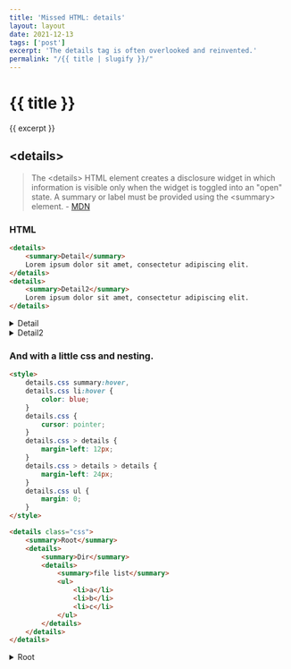 ```yaml
---
title: 'Missed HTML: details'
layout: layout
date: 2021-12-13
tags: ['post']
excerpt: 'The details tag is often overlooked and reinvented.'
permalink: "/{{ title | slugify }}/"
---
```


<hgroup>
	<h1>{{ title }}</h1>
	<p>{{ excerpt }}</p>
</hgroup>

## &lt;details&gt;

> The &lt;details&gt; HTML element creates a disclosure widget in which information is visible only when the widget is toggled into an "open" state. A summary or label must be provided using the &lt;summary&gt; element. - [MDN](https://developer.mozilla.org/en-US/docs/Web/HTML/Element/details)

### HTML

```html
<details>
    <summary>Detail</summary>
    Lorem ipsum dolor sit amet, consectetur adipiscing elit.
</details>
<details>
    <summary>Detail2</summary>
    Lorem ipsum dolor sit amet, consectetur adipiscing elit.
</details>
```

<div class="ui segment">
<details>
    <summary>Detail</summary>
    Lorem ipsum dolor sit amet, consectetur adipiscing elit.
</details>
<details>
    <summary>Detail2</summary>
    Lorem ipsum dolor sit amet, consectetur adipiscing elit.
</details>
</div>

### And with a little css and nesting.

```html
<style>
    details.css summary:hover,
    details.css li:hover {
        color: blue;
    }
    details.css {
        cursor: pointer;
    }
    details.css > details {
        margin-left: 12px;
    }
    details.css > details > details {
        margin-left: 24px;
    }
    details.css ul {
        margin: 0;
    }
</style>

<details class="css">
    <summary>Root</summary>
    <details>
        <summary>Dir</summary>
        <details>
            <summary>file list</summary>
            <ul>
                <li>a</li>
                <li>b</li>
                <li>c</li>
            </ul>
        </details>
    </details>
</details>
```

<style>
	details.css summary:hover, details.css li:hover {
		color: blue;
	}
	details.css {
		cursor: pointer;
	}
	details.css > details {
		margin-left: 12px;
	}
	details.css > details > details {
		margin-left: 24px;
	}
	details.css ul {
		margin: 0;
	}
</style>
<div class="ui segment">
	<details class="css">
		<summary>Root</summary>
		<details>
			<summary>Dir</summary>
			<details>
			<summary>file list</summary>
			<ul>
				<li>a</li>
				<li>b</li>
				<li>c</li>
			</ul>
		</details>
		</details>
	</details>
</div>
